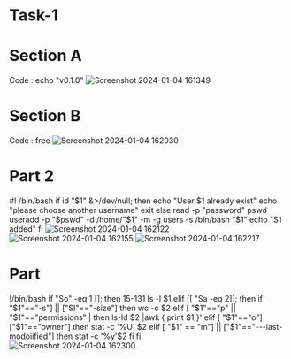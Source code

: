 # Task-1
# Section A
Code : 
echo "v0.1.0"
![Screenshot 2024-01-04 161349](https://github.com/Rushikesh707/Task-1/assets/128886800/f7034aab-acc9-4ee0-92d8-1da86a4a6366)
# Section B
Code : free
![Screenshot 2024-01-04 162030](https://github.com/Rushikesh707/Task-1/assets/128886800/4e061c5d-03cc-4431-928a-d0655f5a6aa9)
# Part 2
#! /bin/bash
if id "$1" &>/dev/null;
      then
          echo "User $1 already exist"
          echo "please choose another username"
          exit
else
          read -p "password" pswd
          useradd -p "$pswd" -d /home/"$1" -m -g users -s /bin/bash "$1"
          echo "S1 added"
          fi
![Screenshot 2024-01-04 162122](https://github.com/Rushikesh707/Task-1/assets/128886800/c3ba03c4-a879-4d46-b96f-c32a415b5d24)
![Screenshot 2024-01-04 162155](https://github.com/Rushikesh707/Task-1/assets/128886800/989874e1-8d24-484c-9076-e1f73fc3492f)
![Screenshot 2024-01-04 162217](https://github.com/Rushikesh707/Task-1/assets/128886800/8df473bf-eb67-4ab5-8260-9a2363fb2c5f)
# Part 
!/bin/bash
if "So" -eq 1 []:
then 15-131
  ls -l $1
elif [[ "Sa -eq 2]];
then
if "$1"=="-s"] || ["SI"=="-size"]
 then 
  wc -c $2
elif [ "$1"=="p" || "$1"=="permissions" |
 then 
  ls-ld $2 |awk { print $1;}' 
elif [ "$1"=="o"]["$1"=="owner"] 
 then
  stat -c '%U' $2
  elif [ "$1" == "m"] || ["$1"=="---last-modoiified"] 
 then
  stat -c '%y'$2
  fi
fi  
![Screenshot 2024-01-04 162300](https://github.com/Rushikesh707/Task-1/assets/128886800/2c82f206-1c49-44b0-969e-9309c6f692ff)
